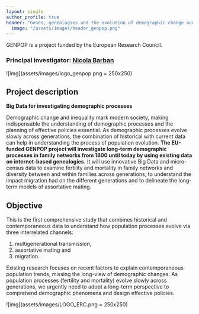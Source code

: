 ```yaml
---
layout: single
author_profile: true
header: "Genes, genealogies and the evolution of demographic change and social inequality"
  image: "/assets/images/header_genpop.png"
---
```




GENPOP is a project funded by the European Research Council.
### Principal investigator: [Nicola Barban](www.nicolabarban.com)

 ![img](assets/images/logo_genpop.png = 250x250)

## Project description

**Big Data for investigating demographic processes**

Demographic change and inequality mark modern society, making indispensable the understanding of demographic processes and the planning of effective policies essential. As demographic processes evolve slowly across generations, the combination of historical with current data can help in understanding the process of population evolution. **The EU-funded GENPOP project will investigate long-term demographic processes in family networks from 1800 until today by using existing data on internet-based genealogies.** It will use innovative Big Data and micro-census data to examine fertility and mortality in family networks and diversity between and within families across generations, to understand the impact migration had on the different generations and to delineate the long-term models of assortative mating.

## Objective

This is the first comprehensive study that combines historical and contemporaneous data to understand how population processes evolve via three interrelated channels:
1. multigenerational transmission,
2. assortative mating and
3. migration.

Existing research focuses on recent factors to explain contemporaneous population trends, missing the long-view of demographic changes. As population processes (fertility and mortality) evolve slowly across generations, we urgently need to adopt a long-term perspective to comprehend demographic phenomena and design effective policies.


![img](assets/images/LOGO_ERC.png = 250x250)
